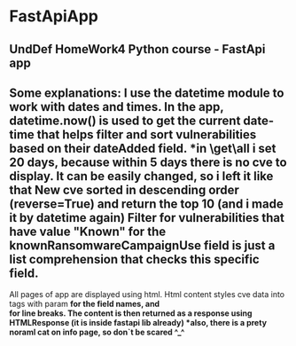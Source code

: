 # FastApiApp
UndDef HomeWork4 Python course - FastApi app
--------------------------------------------------------------------------------------------
Some explanations:
I use the datetime module to work with dates and times.
In the app, datetime.now() is used to get the current date-time that helps filter and sort vulnerabilities based on their dateAdded field.
*in \get\all i set 20 days, because within 5 days there is no cve to display. It can be easily changed, so i left it like that
New cve sorted in descending order (reverse=True) and return the top 10 (and i made it by datetime again)
Filter for vulnerabilities that have value "Known" for the knownRansomwareCampaignUse field is just a list comprehension that checks this specific field.
--------------------------------------------------------------------------------------------
All pages of app are displayed using html.
Html content styles cve data into tags with param <strong> for the field names, and <br> for line breaks.
The content is then returned as a response using HTMLResponse (it is inside fastapi lib already)
*also, there is a prety noraml cat on info page, so don`t be scared ^_^
